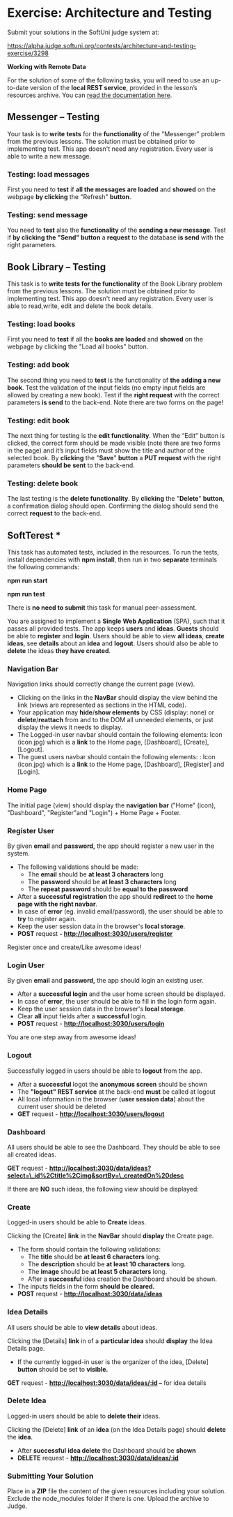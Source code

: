 # Exercise: Architecture and Testing

Submit your solutions in the SoftUni judge system at:

<https://alpha.judge.softuni.org/contests/architecture-and-testing-exercise/3298>

**Working with Remote Data**

For the solution of some of the following tasks, you will need to use an up-to-date version of the **local REST service**, provided in the lesson’s resources archive. You can [read the documentation here](https://github.com/softuni-practice-server/softuni-practice-server).

## Messenger – Testing

Your task is to **write** **tests** for the **functionality** of the "Messenger" problem from the previous lessons. The solution must be obtained prior to implementing test. This app doesn't need any registration. Every user is able to write a new message.

### Testing: load messages

First you need to **test** if **all the messages are loaded** and **showed** on the webpage **by clicking** the "Refresh" **button**.

### Testing: send message

You need to **test** also the **functionality** of the **sending a new message**. Test if **by clicking the "Send" button** a **request** to the database **is send** with the right parameters.

## Book Library – Testing

This task is to **write tests for the functionality** of the Book Library problem from the previous lessons. The solution must be obtained prior to implementing test. This app doesn't need any registration. Every user is able to read,write, edit and delete the book details.

### Testing: load books

First you need to **test** if all the **books are loaded** and **showed** on the webpage by clicking the "Load all books" button.

### Testing: add book

The second thing you need to **test** is the functionality of **the adding a new book**. Test the validation of the input fields (no empty input fields are allowed by creating a new book). Test if the **right request** with the correct parameters **is send** to the back-end. Note there are two forms on the page!

### Testing: edit book

The next thing for testing is the **edit functionality**. When the “Edit” button is clicked, the correct form should be made visible (note there are two forms in the page) and it’s input fields must show the title and author of the selected book. By **clicking** the "**Save**" **button** a **PUT request** with the right parameters **should be** **sent** to the back-end.

### Testing: delete book

The last testing is the **delete functionality**. By **clicking** the "**Delete**" **button**, a confirmation dialog should open. Confirming the dialog should send the correct **request** to the back-end.

## SoftTerest \*

This task has automated tests, included in the resources. To run the tests, install dependencies with **npm install**, then run in two **separate** terminals the following commands:

**npm run start**

**npm run test**

There is **no need to submit** this task for manual peer-assessment.

You are assigned to implement a **Single** **Web Application** (SPA), such that it passes all provided tests. The app keeps **users** and **ideas**. **Guests** should be able to **register** and **login**. Users should be able to view **all ideas**, **create** **ideas**, see **details** about an **idea** and **logout**. Users should also be able to **delete** the ideas **they have created**.

### Navigation Bar

Navigation links should correctly change the current page (view).

- Clicking on the links in the **NavBar** should display the view behind the link (views are represented as sections in the HTML code).
- Your application may **hide**/**show elements** by CSS (display: none) or **delete**/**reattach** from and to the DOM all unneeded elements, or just display the views it needs to display.
- The Logged-in user navbar should contain the following elements: Icon (icon.jpg) which is a **link** to the Home page, \[Dashboard\], \[Create\], \[Logout\].
- The guest users navbar should contain the following elements: : Icon (icon.jpg) which is a **link** to the Home page, \[Dashboard\], \[Register\] and \[Login\].

### Home Page

The initial page (view) should display the **navigation bar** ("Home" (icon), "Dashboard", "Register"and "Login") + Home Page + Footer.

### Register User

By given **email** and **password,** the app should register a new user in the system.

- The following validations should be made:
  - The **email** should be **at least 3 characters** long
  - The **password** should be **at least 3 characters** long
  - The **repeat password** should be **equal to the password**
- After a **successful registration** the app should **redirect** to the **home page with the right navbar**.
- In case of **error** (eg. invalid email/password), the user should be able to **try** to register again.
- Keep the user session data in the browser's **local storage**.
- **POST** request **- <http://localhost:3030/users/register>**

Register once and create/Like awesome ideas!

### Login User

By given **email** and **password,** the app should login an existing user.

- After a **successful login** and the user home screen should be displayed.
- In case of **error**, the user should be able to fill in the login form again.
- Keep the user session data in the browser's **local storage**.
- Clear **all** input fields after a **successful** login.
- **POST** request - **<http://localhost:3030/users/login>**

You are one step away from awesome ideas!

### Logout

Successfully logged in users should be able to **logout** from the app.

- After a **successful** logot the **anonymous screen** should be shown
- The **"logout" REST service** at the back-end **must** be called at logout
- All local information in the browser (**user session data**) about the current user should be deleted
- **GET** request - **<http://localhost:3030/users/logout>**

### Dashboard

All users should be able to see the Dashboard. They should be able to see all created ideas.

**GET** request - **<http://localhost:3030/data/ideas?select=\_id%2Ctitle%2Cimg&sortBy=\_createdOn%20desc>**

If there are **NO** such ideas, the following view should be displayed:

### Create

Logged-in users should be able to **Create** ideas.

Clicking the \[Create\] **link** in the **NavBar** should **display** the Create page.

- The form should contain the following validations:
  - The **title** should be **at least 6 characters** long.
  - The **description** should be **at least 10 characters** long.
  - The **image** should be **at least 5 characters** long.
  - After a **successful** idea creation the Dashboard should be shown.
- The inputs fields in the form **should be cleared.**
- **POST** request - **<http://localhost:3030/data/ideas>**

### Idea Details

All users should be able to **view details** about ideas.

Clicking the \[Details\] **link** in of a **particular idea** should **display** the Idea Details page.

- If the currently logged-in user is the organizer of the idea, \[Delete\] **button** should be set to **visible.**

**GET** request - **<http://localhost:3030/data/ideas/:id> –** for idea details

### Delete Idea

Logged-in users should be able to **delete their** ideas.

Clicking the \[Delete\] **link** of an **idea** (on the Idea Details page) should **delete** the **idea**.

- After **successful** **idea delete** the Dashboard should be **shown**
- **DELETE** request - [**http://localhost:3030/data/ideas/:id**](http://localhost:3030/data/ideas/:id)

### Submitting Your Solution

Place in a **ZIP** file the content of the given resources including your solution. Exclude the node_modules folder if there is one. Upload the archive to Judge.